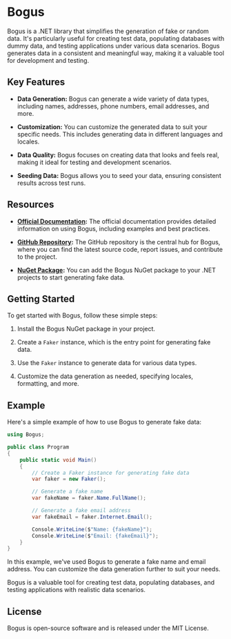 # Bogus

Bogus is a .NET library that simplifies the generation of fake or random data. It's particularly useful for creating test data, populating databases with dummy data, and testing applications under various data scenarios. Bogus generates data in a consistent and meaningful way, making it a valuable tool for development and testing.

## Key Features

- **Data Generation:** Bogus can generate a wide variety of data types, including names, addresses, phone numbers, email addresses, and more.

- **Customization:** You can customize the generated data to suit your specific needs. This includes generating data in different languages and locales.

- **Data Quality:** Bogus focuses on creating data that looks and feels real, making it ideal for testing and development scenarios.

- **Seeding Data:** Bogus allows you to seed your data, ensuring consistent results across test runs.

## Resources

- **[Official Documentation](https://github.com/bchavez/Bogus):** The official documentation provides detailed information on using Bogus, including examples and best practices.

- **[GitHub Repository](https://github.com/bchavez/Bogus):** The GitHub repository is the central hub for Bogus, where you can find the latest source code, report issues, and contribute to the project.

- **[NuGet Package](https://www.nuget.org/packages/Bogus/):** You can add the Bogus NuGet package to your .NET projects to start generating fake data.

## Getting Started

To get started with Bogus, follow these simple steps:

1. Install the Bogus NuGet package in your project.

2. Create a `Faker` instance, which is the entry point for generating fake data.

3. Use the `Faker` instance to generate data for various data types.

4. Customize the data generation as needed, specifying locales, formatting, and more.

## Example

Here's a simple example of how to use Bogus to generate fake data:

```csharp
using Bogus;

public class Program
{
    public static void Main()
    {
        // Create a Faker instance for generating fake data
        var faker = new Faker();

        // Generate a fake name
        var fakeName = faker.Name.FullName();

        // Generate a fake email address
        var fakeEmail = faker.Internet.Email();

        Console.WriteLine($"Name: {fakeName}");
        Console.WriteLine($"Email: {fakeEmail}");
    }
}
```

In this example, we've used Bogus to generate a fake name and email address. You can customize the data generation further to suit your needs.

Bogus is a valuable tool for creating test data, populating databases, and testing applications with realistic data scenarios.

## License

Bogus is open-source software and is released under the MIT License.